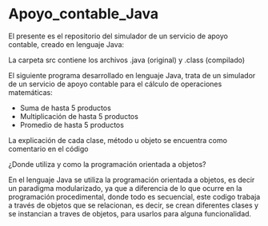 # Apoyo_contable_Java
El presente es el repositorio del simulador de un servicio de apoyo contable, creado en lenguaje Java:

La carpeta src contiene los archivos .java (original) y .class (compilado)

El siguiente programa desarrollado en lenguaje Java, trata de un simulador de un servicio de apoyo contable
para el cálculo de operaciones matemáticas:
* Suma de hasta 5 productos
* Multiplicación de hasta 5 productos
* Promedio de hasta 5 productos

La explicación de cada clase, método u objeto se encuentra como comentario en el código

¿Donde utiliza y como la programación orientada a objetos?

En el lenguaje Java se utiliza la programación orientada a objetos, es decir un paradigma modularizado, ya que a 
diferencia de lo que ocurre en la programación procedimental, donde todo es secuencial, este codigo trabaja a través
de objetos que se relacionan, es decir, se crean diferentes clases y se instancian a traves de objetos, para usarlos para
alguna funcionalidad.  
